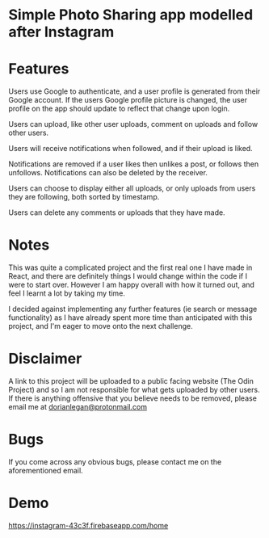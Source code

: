 # Simple Photo Sharing app modelled after Instagram

# Features

Users use Google to authenticate, and a user profile is generated from their Google account. If the users Google profile picture is changed, the user profile on the app should update to reflect that change upon login.

Users can upload, like other user uploads, comment on uploads and follow other users.

Users will receive notifications when followed, and if their upload is liked.

Notifications are removed if a user likes then unlikes a post, or follows then unfollows. Notifications can also be deleted by the receiver.

Users can choose to display either all uploads, or only uploads from users they are following, both sorted by timestamp.

Users can delete any comments or uploads that they have made.

# Notes

This was quite a complicated project and the first real one I have made in React, and there are definitely things I would change within the code if I were to start over. However I am happy overall with how it turned out, and feel I learnt a lot by taking my time.

I decided against implementing any further features (ie search or message functionality) as I have already spent more time than anticipated with this project, and I'm eager to move onto the next challenge.

# Disclaimer

A link to this project will be uploaded to a public facing website (The Odin Project) and so I am not responsible for what gets uploaded by other users. If there is anything offensive that you believe needs to be removed, please email me at dorianlegan@protonmail.com

# Bugs

If you come across any obvious bugs, please contact me on the aforementioned email.

# Demo

https://instagram-43c3f.firebaseapp.com/home
